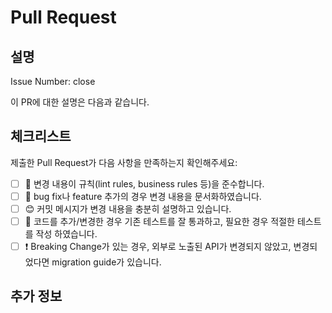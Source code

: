 # Pull Request

## 설명

<!-- 
  아래 "Issue Number: close " 옆에 Issue 번호를 함께 추가하세요. 자동으로 issue를 연결해줍니다.
  ex) Issue Number: close #23
-->

Issue Number: close <!--이 주석 부분에 숫자를 입력하세요-->

이 PR에 대한 설명은 다음과 같습니다.

<!-- 
  무엇에 관한 Pull Request인지 명확하게 작성해주세요. 
-->

## 체크리스트

제출한 Pull Request가 다음 사항을 만족하는지 확인해주세요:

- [ ] 👮 변경 내용이 규칙(lint rules, business rules 등)을 준수합니다.
- [ ] 📝 bug fix나 feature 추가의 경우 변경 내용을 문서화하였습니다.
- [ ] 😊 커밋 메시지가 변경 내용을 충분히 설명하고 있습니다.
- [ ] 💯 코드를 추가/변경한 경우 기존 테스트를 잘 통과하고, 필요한 경우 적절한 테스트를 작성 하였습니다.
- [ ] ❗ Breaking Change가 있는 경우, 외부로 노출된 API가 변경되지 않았고, 변경되었다면 migration guide가 있습니다.
<!-- 
  필요한 경우 체크리스트를 더 추가하세요. 본인 스스로 변경내용에 대해 다시 검토해볼 수 있고, 검토자에게 주의깊게 봐야할 사항을 알려줄 수 있습니다.
-->

## 추가 정보

<!-- 
  기능에 대한 추가적인 문맥이나, 스크린샷은 여기 추가해주세요.
-->